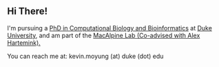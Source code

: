 ## Hi There!

I'm pursuing a [PhD in Computational Biology and Bioinformatics](https://genome.duke.edu/education/CBB) at [Duke University](http://duke.edu), and am part of the [MacAlpine Lab (Co-advised with Alex Hartemink).](http://macalpine-lab.duhs.duke.edu/)


You can reach me at: kevin.moyung (at) duke (dot) edu





